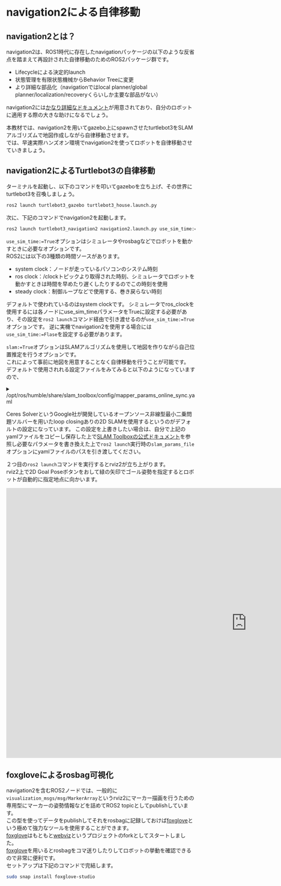 # navigation2による自律移動

## navigation2とは？
navigation2は、ROS1時代に存在したnavigationパッケージの以下のような反省点を踏まえて再設計された自律移動のためのROS2パッケージ群です。  
- Lifecycleによる決定的launch
- 状態管理を有限状態機械からBehavior Treeに変更
- より詳細な部品化（navigationではlocal planner/global planner/localization/recoveryくらいしか主要な部品がない）

navigation2には[かなり詳細なドキュメント](https://navigation.ros.org/getting_started/index.html)が用意されており、自分のロボットに適用する際の大きな助けになるでしょう。

本教材では、navigation2を用いてgazebo上にspawnさせたturtlebot3をSLAMアルゴリズムで地図作成しながら自律移動させます。  
では、早速実際ハンズオン環境でnavigation2を使ってロボットを自律移動させていきましょう。

## navigation2によるTurtlebot3の自律移動

ターミナルを起動し、以下のコマンドを叩いてgazeboを立ち上げ、その世界にturtlebot3を召喚しましょう。

```bash
ros2 launch turtlebot3_gazebo turtlebot3_house.launch.py
```

次に、下記のコマンドでnavigation2を起動します。

```bash
ros2 launch turtlebot3_navigation2 navigation2.launch.py use_sim_time:=True slam:=True
```

`use_sim_time:=True`オプションはシミュレータやrosbagなどでロボットを動かすときに必要なオプションです。  
ROS2には以下の3種類の時間ソースがあります。

- system clock：ノードが走っているパソコンのシステム時刻
- ros clock：/clockトピックより取得された時刻、シミュレータでロボットを動かすときは時間を早めたり遅くしたりするのでこの時刻を使用
- steady clock：制御ループなどで使用する、巻き戻らない時刻

デフォルトで使われているのはsystem clockです。
シミュレータでros_clockを使用するには各ノードにuse_sim_timeパラメータをTrueに設定する必要があり、その設定を`ros2 launch`コマンド経由で引き渡せるのが`use_sim_time:=True`オプションです。
逆に実機でnavigation2を使用する場合には`use_sim_time:=Flase`を設定する必要があります。

`slam:=True`オプションはSLAMアルゴリズムを使用して地図を作りながら自己位置推定を行うオプションです。  
これによって事前に地図を用意することなく自律移動を行うことが可能です。
デフォルトで使用されれる設定ファイルをみてみると以下のようになっていますので、

<details>
<summary>/opt/ros/humble/share/slam_toolbox/config/mapper_params_online_sync.yaml</summary>

```bash
slam_toolbox:
  ros__parameters:

    # Plugin params
    solver_plugin: solver_plugins::CeresSolver
    ceres_linear_solver: SPARSE_NORMAL_CHOLESKY
    ceres_preconditioner: SCHUR_JACOBI
    ceres_trust_strategy: LEVENBERG_MARQUARDT
    ceres_dogleg_type: TRADITIONAL_DOGLEG
    ceres_loss_function: None

    # ROS Parameters
    odom_frame: odom
    map_frame: map
    base_frame: base_footprint
    scan_topic: /scan
    mode: mapping #localization

    # if you'd like to immediately start continuing a map at a given pose
    # or at the dock, but they are mutually exclusive, if pose is given
    # will use pose
    #map_file_name: test_steve
    #map_start_pose: [0.0, 0.0, 0.0]
    #map_start_at_dock: true

    debug_logging: false
    throttle_scans: 1
    transform_publish_period: 0.02 #if 0 never publishes odometry
    map_update_interval: 5.0
    resolution: 0.05
    max_laser_range: 20.0 #for rastering images
    minimum_time_interval: 0.5
    transform_timeout: 0.2
    tf_buffer_duration: 30.
    stack_size_to_use: 40000000 #// program needs a larger stack size to serialize large maps
    enable_interactive_mode: true

    # General Parameters
    use_scan_matching: true
    use_scan_barycenter: true
    minimum_travel_distance: 0.5
    minimum_travel_heading: 0.5
    scan_buffer_size: 10
    scan_buffer_maximum_scan_distance: 10.0
    link_match_minimum_response_fine: 0.1  
    link_scan_maximum_distance: 1.5
    loop_search_maximum_distance: 3.0
    do_loop_closing: true 
    loop_match_minimum_chain_size: 10           
    loop_match_maximum_variance_coarse: 3.0  
    loop_match_minimum_response_coarse: 0.35    
    loop_match_minimum_response_fine: 0.45

    # Correlation Parameters - Correlation Parameters
    correlation_search_space_dimension: 0.5
    correlation_search_space_resolution: 0.01
    correlation_search_space_smear_deviation: 0.1 

    # Correlation Parameters - Loop Closure Parameters
    loop_search_space_dimension: 8.0
    loop_search_space_resolution: 0.05
    loop_search_space_smear_deviation: 0.03

    # Scan Matcher Parameters
    distance_variance_penalty: 0.5      
    angle_variance_penalty: 1.0    

    fine_search_angle_offset: 0.00349     
    coarse_search_angle_offset: 0.349   
    coarse_angle_resolution: 0.0349        
    minimum_angle_penalty: 0.9
    minimum_distance_penalty: 0.5
    use_response_expansion: true
```
</details>

Ceres SolverというGoogle社が開発しているオープンソース非線型最小二乗問題ソルバーを用いたloop closingありの2D SLAMを使用するというのがデフォルトの設定になっています。
この設定を上書きしたい場合は、自分で上記のyamlファイルをコピーし保存した上で[SLAM Toolboxの公式ドキュメント](https://github.com/SteveMacenski/slam_toolbox#configuration)を参照し必要なパラメータを書き換えた上で`ros2 launch`実行時の`slam_params_file`オプションにyamlファイルのパスを引き渡してください。

２つ目の`ros2 launch`コマンドを実行するとrviz2が立ち上がります。  
rviz2上で2D Goal Poseボタンをおして緑の矢印でゴール姿勢を指定するとロボットが自動的に指定地点に向かいます。  

<iframe width="1280" height="720" src="https://www.youtube.com/embed/-XdvmhwDhmo" title="YouTube video player" frameborder="0" allow="accelerometer; autoplay; clipboard-write; encrypted-media; gyroscope; picture-in-picture; web-share" allowfullscreen></iframe>

## foxgloveによるrosbag可視化

navigation2を含むROS2ノードでは、一般的に`visualization_msgs/msg/MarkerArray`というrviz2にマーカー描画を行うための専用型にマーカーの姿勢情報などを詰めてROS2 topicとしてpublishしています。  
この型を使ってデータをpublishしてそれをrosbagに記録しておけば[foxglove](https://foxglove.dev/)という極めて強力なツールを使用することができます。  
[foxglove](https://foxglove.dev/)はもともと[webviz](https://github.com/cruise-automation/webviz)というプロジェクトのforkとしてスタートしました。  
[foxglove](https://foxglove.dev/)を用いるとrosbagをコマ送りしたりしてロボットの挙動を確認できるので非常に便利です。  
セットアップは下記のコマンドで完結します。  

```bash
sudo snap install foxglove-studio
```

